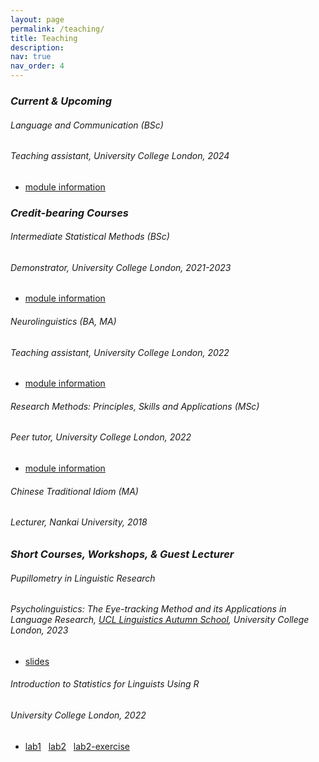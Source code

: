 ```yaml
---
layout: page
permalink: /teaching/
title: Teaching
description:
nav: true
nav_order: 4
---
```


<h3 class="mt-4"><em>Current & Upcoming</em></h3>

<div class="card mt-3">
  <div class="p-3">
    <div class="row">
      <div class="col-sm-10">
        <h6 class="font-weight-bold">Language and Communication (BSc)</h6>
      </div>
    </div>
    <h6 class="font-italic mt-2 mt-sm-0">Teaching assistant, University College London, 2024</h6>
    <ul class="card-text font-weight-light list-group list-group-flush">
      <li class="list-group-item"><a href="https://www.ucl.ac.uk/module-catalogue/modules/language-and-communication-PALS0040">module information</a></li>
    </ul>
  </div>
</div>






<h3 class="mt-4"><em>Credit-bearing Courses</em></h3>

<div class="card mt-3">
  <div class="p-3">
    <div class="row">
      <div class="col-sm-10">
        <h6 class="font-weight-bold">Intermediate Statistical Methods (BSc)</h6>
      </div>
    </div>
    <h6 class="font-italic mt-2 mt-sm-0">Demonstrator, University College London, 2021-2023</h6>
    <ul class="card-text font-weight-light list-group list-group-flush">
      <li class="list-group-item"><a href="https://www.ucl.ac.uk/module-catalogue/modules/intermediate-statistical-methods-PALS0045">module information</a></li>
    </ul>
  </div>
</div>

<div class="card mt-3">
  <div class="p-3">
    <div class="row">
      <div class="col-sm-10">
        <h6 class="font-weight-bold">Neurolinguistics (BA, MA)</h6>
      </div>
    </div>
    <h6 class="font-italic mt-2 mt-sm-0">Teaching assistant, University College London, 2022 </h6>
    <ul class="card-text font-weight-light list-group list-group-flush">
      <li class="list-group-item"><a href="https://www.ucl.ac.uk/module-catalogue/modules/neurolinguistics-PLIN0038">module information</a></li>
    </ul>
  </div>
</div>

<div class="card mt-3">
  <div class="p-3">
    <div class="row">
      <div class="col-sm-10">
        <h6 class="font-weight-bold">Research Methods: Principles, Skills and Applications (MSc)</h6>
      </div>
    </div>
    <h6 class="font-italic mt-2 mt-sm-0">Peer tutor, University College London, 2022 </h6>
    <ul class="card-text font-weight-light list-group list-group-flush">
      <li class="list-group-item"><a href="https://www.ucl.ac.uk/module-catalogue/modules/research-methods-principles-skills-and-applications-PALS0048">module information</a></li>
    </ul>
  </div>
</div>

<div class="card mt-3">
  <div class="p-3">
    <div class="row">
      <div class="col-sm-10">
        <h6 class="font-weight-bold">Chinese Traditional Idiom (MA)</h6>
      </div>
    </div>
    <h6 class="font-italic mt-2 mt-sm-0">Lecturer, Nankai University, 2018 </h6>
  </div>
</div>







<h3 class="mt-4"><em>Short Courses, Workshops, & Guest Lecturer</em></h3>

<div class="card mt-3">
  <div class="p-3">
    <div class="row">
      <div class="col-sm-10">
        <h6 class="font-weight-bold">Pupillometry in Linguistic Research</h6>
      </div>
    </div>
    <h6 class="font-italic mt-2 mt-sm-0">Psycholinguistics: The Eye-tracking Method and its Applications in Language Research, <a href="https://sites.google.com/view/ucllinguisticsautumnschool2023/">UCL Linguistics Autumn School</a>, University College London, 2023</h6>
    <ul class="card-text font-weight-light list-group list-group-flush">
      <li class="list-group-item"><a href="/assets/pdf/teaching/20231109_Pupillometry_KC.pdf">slides</a></li>
    </ul>
  </div>
</div>

<div class="card mt-3">
  <div class="p-3">
    <div class="row">
      <div class="col-sm-10">
        <h6 class="font-weight-bold">Introduction to Statistics for Linguists Using R</h6>
      </div>
    </div>
    <h6 class="font-italic mt-2 mt-sm-0">University College London, 2022</h6>
    <ul class="card-text font-weight-light list-group list-group-flush">
      <li class="list-group-item"><a href="/assets/html/PLINSTAT-lab-1-with-code.html">lab1</a> &nbsp; <a href="/assets/html/PLINSTAT-lab-2-with-code.html">lab2</a> &nbsp; <a href="/assets/html/PLINSTAT-lab-2-exercise-with-code.html">lab2-exercise</a></li>
    </ul>
  </div>
</div>